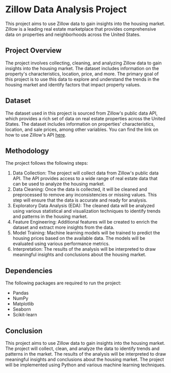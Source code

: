 # Zillow Data Analysis Project
This project aims to use Zillow data to gain insights into the housing market. Zillow is a leading real estate marketplace that provides comprehensive data on properties and neighborhoods across the United States.

## Project Overview

The project involves collecting, cleaning, and analyzing Zillow data to gain insights into the housing market. The dataset includes information on the property's characteristics, location, price, and more. The primary goal of this project is to use this data to explore and understand the trends in the housing market and identify factors that impact property values.

## Dataset

The dataset used in this project is sourced from Zillow's public data API, which provides a rich set of data on real estate properties across the United States. The dataset includes information on properties' characteristics, location, and sale prices, among other variables.
You can find the link on how to use Zillow's API [here](https://www.zillowgroup.com/developers/).
## Methodology

The project follows the following steps:

1. Data Collection: The project will collect data from Zillow's public data API. The API provides access to a wide range of real estate data that can be used to analyze the housing market.
2. Data Cleaning: Once the data is collected, it will be cleaned and preprocessed to remove any inconsistencies or missing values. This step will ensure that the data is accurate and ready for analysis.
3. Exploratory Data Analysis (EDA): The cleaned data will be analyzed using various statistical and visualization techniques to identify trends and patterns in the housing market.
4. Feature Engineering: Additional features will be created to enrich the dataset and extract more insights from the data.
5. Model Training: Machine learning models will be trained to predict the housing prices based on the available data. The models will be evaluated using various performance metrics.
6. Interpretation: The results of the analysis will be interpreted to draw meaningful insights and conclusions about the housing market.

## Dependencies
The following packages are required to run the project:

- Pandas
- NumPy
- Matplotlib
- Seaborn
- Scikit-learn

## Conclusion

This project aims to use Zillow data to gain insights into the housing market. The project will collect, clean, and analyze the data to identify trends and patterns in the market. The results of the analysis will be interpreted to draw meaningful insights and conclusions about the housing market. The project will be implemented using Python and various machine learning techniques.